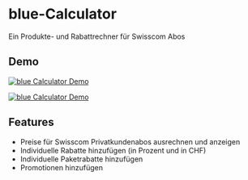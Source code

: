 # blue-Calculator

Ein Produkte- und Rabattrechner für Swisscom Abos


## Demo

[![blue Calculator Demo](https://i.imgur.com/Ph1rzoh.jpg)](https://youtu.be/FfABmN0RUZo "blue Calculator Demo")

[![blue Calculator Demo](https://imgur.com/a/cQJ5yNk)](https://youtu.be/FfABmN0RUZo)

## Features

- Preise für Swisscom Privatkundenabos ausrechnen und anzeigen
- Individuelle Rabatte hinzufügen (in Prozent und in CHF)
- Individuelle Paketrabatte hinzufügen
- Promotionen hinzufügen

